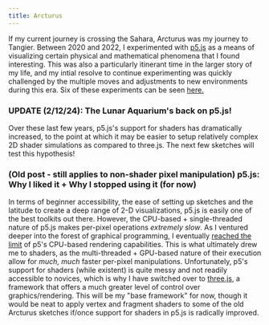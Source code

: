 ```yaml
---
title: Arcturus
---
```


If my current journey is crossing the Sahara, Arcturus was my journey to Tangier. Between 2020 and 2022, I experimented with [p5.js](https://p5js.org) as a means of visualizing certain physical and mathematical phenomena that I found interesting. This was also a particularly itinerant time in the larger story of my life, and my intial resolve to continue experimenting was quickly challenged by the multiple moves and adjustments to new environments during this era.  Six of these experiments can be seen [here.](https://duck-triad.github.io/arcturus/)

### UPDATE (2/12/24): The Lunar Aquarium's back on p5.js!

Over these last few years, p5.js's support for shaders has dramatically increased, to the point at which it may be easier to setup relatively complex 2D shader simulations as compared to three.js. The next few sketches will test this hypothesis!

### (Old post - still applies to non-shader pixel manipulation) p5.js: Why I liked it + Why I stopped using it (for now)


In terms of beginner accessibility, the ease of setting up sketches and the latitude to create a deep range of 2-D visualizations, p5.js is easily one of the best toolkits out there. However, the CPU-based + single-threaded nature of p5.js makes per-pixel operations *extremely slow*. As I ventured deeper into the forest of graphical programming, I eventually [reached the limit](https://duck-triad.github.io/arcturus/ent_4/ikeda.html) of p5's CPU-based rendering capabilities. This is what ultimately drew me to shaders, as the multi-threaded + GPU-based nature of their execution allow for *much, much* faster per-pixel manipulations. Unfortunately, p5's support for shaders (while existent) is quite messy and not readily accessible to novices, which is why I have switched over to [three.js](https://threejs.org/), a framework that offers a much greater level of control over graphics/rendering. This will be my "base framework" for now, though it would be neat to apply vertex and fragment shaders to some of the old Arcturus sketches if/once support for shaders in p5.js is radically improved.

